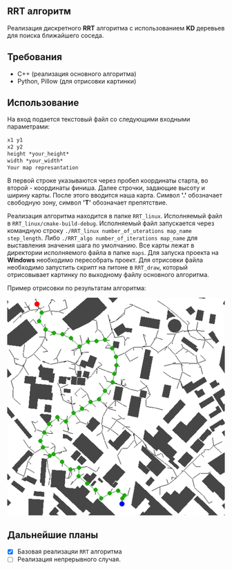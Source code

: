 ## RRT алгоритм
Реализация дискретного **RRT** алгоритма с использованием **KD** деревьев для поиска ближайшего соседа.

## Требования
- C++ (реализация основного алгоритма)
- Python, Pillow (для отрисовки картинки)

## Использование
На вход подается текстовый файл со следующими входными параметрами:
```
x1 y1
x2 y2
height *your_height*
width *your_width*
Your map represantation
```

В первой строке указываются через пробел координаты старта, во второй - координаты финиша. Далее строчки, задающие высоту и ширину карты. После этого вводится наша карта. Символ **'.'** обозначает свободную зону, символ **'T'** обозначает препятствие.

Реализация алгоритма находится в папке ```RRT_linux```. Исполняемый файл в ```RRT_linux/cmake-build-debug```. Исполняемый файл запускается через командную строку ```./RRT_linux number_of_uterations map_name step_length```. Либо ```./RRT_algo number_of_iterations map_name``` для выставления значения шага по умолчанию. Все карты лежат в директории исполняемого файла в папке ```maps```. Для запуска проекта на **Windows** необходимо пересобрать проект. Для отрисовки файла необходимо запустить скрипт на питоне в ```RRT_draw```, который отрисовывает картинку по выходному файлу основного алгоритма.

Пример отрисовки по результатам алгоритма:

![Пример отрисовки](/images/res.png)

## Дальнейшие планы
- [x] Базовая реализацяи ```RRT``` алгоритма
- [ ] Реализация непрерывного случая.
